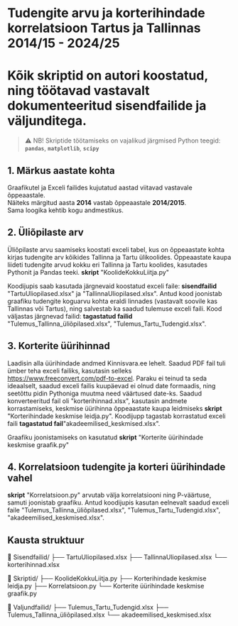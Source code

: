 # Tudengite arvu ja korterihindade korrelatsioon Tartus ja Tallinnas 2014/15 - 2024/25
# Kõik skriptid on autori koostatud, ning töötavad vastavalt dokumenteeritud sisendfailide ja väljunditega.
> ⚠️ NB! Skriptide töötamiseks on vajalikud järgmised Python teegid:  
**`pandas`**, **`matplotlib`**, **`scipy`**

## 1. Märkus aastate kohta
Graafikutel ja Exceli failides kujutatud aastad viitavad vastavale õppeaastale.  
Näiteks märgitud aasta **2014** vastab õppeaastale **2014/2015**.  
Sama loogika kehtib kogu andmestikus.
   
## 2. Üliõpilaste arv
   
Üliõpilaste arvu saamiseks koostati exceli tabel, kus on õppeaastate kohta kirjas tudengite arv kõikides Tallinna ja Tartu ülikoolides.
Õppeaastate kaupa liideti tudengite arvud kokku eri Tallinna ja Tartu koolides, kasutades Pythonit ja Pandas teeki.
**skript** "KoolideKokkuLiitja.py"

Koodijupis saab kasutada järgnevaid koostatud exceli faile: **sisendfailid** "TartuUliopilased.xlsx" ja "TallinnaUliopilased.xlsx".
Antud kood joonistab graafiku tudengite koguarvu kohta eraldi linnades (vastavalt soovile kas Tallinnas või Tartus), ning salvestab ka saadud tulemuse exceli faili.
Kood väljastas järgnevad failid: **tagastatud failid** "Tulemus_Tallinna_üliõpilased.xlsx", "Tulemus_Tartu_Tudengid.xlsx".

## 3. Korterite üürihinnad
Laadisin alla üürihindade andmed Kinnisvara.ee lehelt. Saadud PDF fail tuli ümber teha exceli failiks, kasutasin selleks https://www.freeconvert.com/pdf-to-excel.
Paraku ei teinud ta seda ideaalselt, saadud exceli failis kuupäevad ei olnud date formaadis, ning seetõttu pidin Pythoniga muutma need väärtused date-ks.
Saadud konverteeritud fail oli "korterihinnad.xlsx", kasutasin andmete korrastamiseks, keskmise üürihinna õppeaastate kaupa leidmiseks **skript** "Korterihindade keskmise leidja.py".
Koodijupp tagastab korrastatud exceli faili **tagastatud fail**"akadeemilised_keskmised.xlsx".

Graafiku joonistamiseks on kasutatud **skript** "Korterite üürihindade keskmise graafik.py"

## 4. Korrelatsioon tudengite ja korteri üürihindade vahel
**skript** "Korrelatsioon.py" arvutab välja korrelatsiooni ning P-väärtuse, samuti joonistab graafiku. Antud koodijupis kasutan eelnevalt saadud exceli faile "Tulemus_Tallinna_üliõpilased.xlsx",  "Tulemus_Tartu_Tudengid.xlsx",
"akadeemilised_keskmised.xlsx".

## Kausta struktuur

📁 Sisendfailid/
   ├── TartuUliopilased.xlsx
   ├── TallinnaUliopilased.xlsx
   └── korterihinnad.xlsx

📁 Skriptid/
   ├── KoolideKokkuLiitja.py
   ├── Korterihindade keskmise leidja.py
   ├── Korrelatsioon.py
   └── Korterite üürihindade keskmise graafik.py

📁 Valjundfailid/
   ├── Tulemus_Tartu_Tudengid.xlsx
   ├── Tulemus_Tallinna_üliõpilased.xlsx
   └── akadeemilised_keskmised.xlsx

   

   
   
